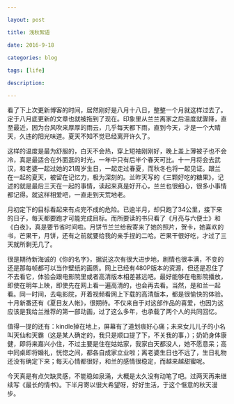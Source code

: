 ```yaml
--- 

layout: post 

title: 浅秋絮语

date: 2016-9-18

categories: blog
 
tags: [life]

description: 

---
```


看了下上次更新博客的时间，居然刚好是八月十八日，整整一个月就这样过去了。定于八月底更新的文章也就被拖到了现在。印象里从兰兰离家之后温度就骤降，直至最近，因为台风吹来厚厚的雨云，几乎每天都下雨，直到今天，才是一个大晴天，久违的阳光味道。夏天不知不觉已经离开许久了。

这样的温度是最为舒服的，白天不会热，穿上短袖刚刚好，晚上盖上薄被子也不会冷，真是最适合在外面逛的时光，一年中只有后半个春天可比。十一月将会去武汉，和老婆一起过她的21周岁生日，一起走过春夏，而秋冬也将一起见证。跟兰在一起的夏天，被留在记忆力，极为深刻的。兰昨天写的《三颗好吃的糖果》，记述的就是最后三天在一起的事情，读起来真是好开心，兰兰也很细心，很多小事情都记得。就这样相爱吧，一直走到天荒地老。

月初定下的目标看起来有点完不成的危险。已逾半月，却只跑了34公里，接下来的日子，每天都要跑才可能完成目标。而所要读的书只看了《月亮与六便士》和《白夜》，真是要节省时间啦。月饼节兰兰给我寄来了她的照片，贺卡，她喜欢的书，芒果干，月饼，还有之前就要给我的亲手捏的二哈。芒果干很好吃，才过了三天就所剩无几了。

很是期待新海诚的《你的名字》，据说这次有很大进步地，剧情也很丰满，不变的还是那每帧都可以当作壁纸的画质。网上已经有480P版本的资源，但还是忍住了不去看它，体验会跟电影院里或者高清版本相差甚远吧。最好能够在电影院播放，即使在明年上映，即使先在网上看一遍高清的，也会再去看。当然，是和兰一起看。同一时间，去电影院，开着视频看网上下载的高清版本，都是很愉快的体验。十月新番还有《夏目友人帐》，很期待。不仅来自于对这部作品的喜爱，也因为这应该是我给兰推荐的第一部动画，过了这么多年，也承载了两个人的共同回忆。

值得一提的还有：kindle掉在地上，屏幕有了道划痕好心痛；未来女儿儿子的小名叫天仙和天霸（这是某人确定的，我只是顺口提了下，不关我的事，）；奶奶身体康健，即将来嘉兴小住，不过主要是住在姑姑家，我家白天都没人，她不愿意呆；高中同桌即将婚礼，恍惚之间，都各自成家立业啦；离老婆生日也不远了，生日礼物还没有确定下来；每天心情都很好，和兰的感情很稳定，而越来越甜蜜呢。

今天真是有点欠缺灵感，不能稳如泉涌，大概是太久没有动笔了吧。过两天再来继续写《最长的情书》。下半月寄以很大希望呀，好好生活，于这个惬意的秋天漫步。
